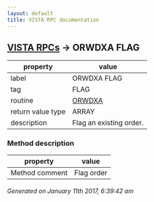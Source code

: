 ```yaml
---
layout: default
title: VISTA RPC documentation
---
```




## [VISTA RPCs](TableOfContent.md) &#8594; ORWDXA FLAG 

 property | value 
--- | --- 
 label | ORWDXA FLAG
 tag | FLAG
 routine | [ORWDXA](http://code.osehra.org/dox/Routine_ORWDXA_source.html)
 return value type | ARRAY
 description | Flag an existing order.


### Method description

 property | value 
--- | --- 
 Method comment | Flag order




 ###### Generated on January 11th 2017, 6:39:42 am